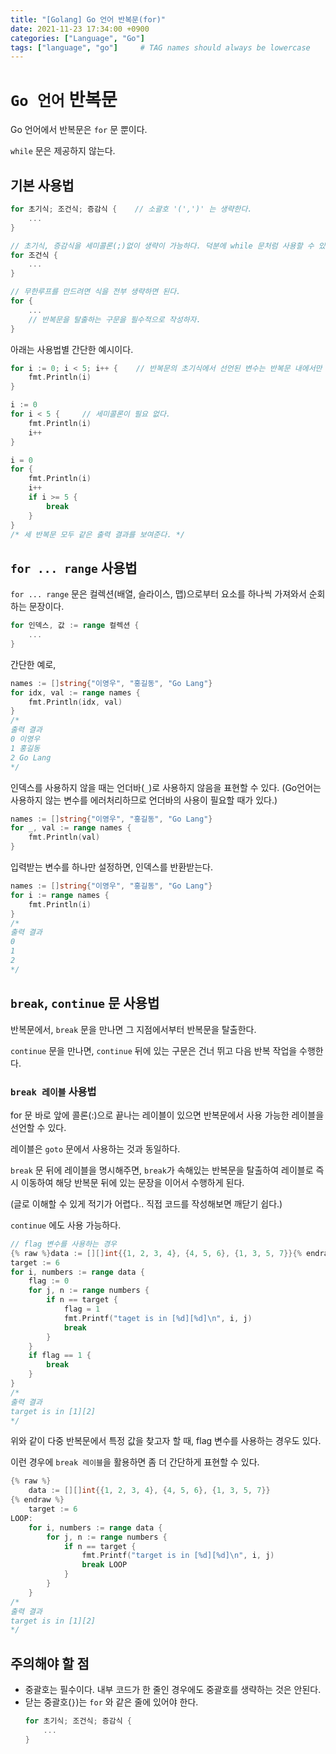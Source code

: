 ```yaml
---
title: "[Golang] Go 언어 반복문(for)"
date: 2021-11-23 17:34:00 +0900
categories: ["Language", "Go"]
tags: ["language", "go"]     # TAG names should always be lowercase
---
```


# `Go 언어` 반복문

Go 언어에서 반복문은 `for` 문 뿐이다.

`while` 문은 제공하지 않는다.

## 기본 사용법

```go
for 초기식; 조건식; 증감식 {    // 소괄호 '(',')' 는 생략한다.
    ...
}

// 초기식, 증감식을 세미콜론(;)없이 생략이 가능하다. 덕분에 while 문처럼 사용할 수 있다.
for 조건식 {
    ...
}

// 무한루프를 만드려면 식을 전부 생략하면 된다.
for {
    ...
    // 반복문을 탈출하는 구문을 필수적으로 작성하자.
}
```

아래는 사용법별 간단한 예시이다.

```go
for i := 0; i < 5; i++ {    // 반복문의 초기식에서 선언된 변수는 반복문 내에서만 사용 가능하다.
    fmt.Println(i)
}

i := 0
for i < 5 {     // 세미콜론이 필요 없다.
    fmt.Println(i)
    i++
}

i = 0
for {
    fmt.Println(i)
    i++
    if i >= 5 {
        break
    }
}
/* 세 반복문 모두 같은 출력 결과를 보여준다. */
```
## `for ... range` 사용법

`for ... range` 문은 컬렉션(배열, 슬라이스, 맵)으로부터 요소를 하나씩 가져와서 순회하는 문장이다.

```go
for 인덱스, 값 := range 컬렉션 {
    ...
}
```

간단한 예로,

```go
names := []string{"이영우", "홍길동", "Go Lang"}
for idx, val := range names {
    fmt.Println(idx, val)
}
/*
출력 결과
0 이영우
1 홍길동
2 Go Lang
*/
```

인덱스를 사용하지 않을 때는 언더바(`_`)로 사용하지 않음을 표현할 수 있다. (Go언어는 사용하지 않는 변수를 에러처리하므로 언더바의 사용이 필요할 때가 있다.)

```go
names := []string{"이영우", "홍길동", "Go Lang"}
for _, val := range names {
    fmt.Println(val)
}
```

입력받는 변수를 하나만 설정하면, 인덱스를 반환받는다.

```go
names := []string{"이영우", "홍길동", "Go Lang"}
for i := range names {
    fmt.Println(i)
}
/*
출력 결과
0
1
2
*/
```

## `break`, `continue` 문 사용법

반복문에서, `break` 문을 만나면 그 지점에서부터 반복문을 탈출한다.

`continue` 문을 만나면, `continue` 뒤에 있는 구문은 건너 뛰고 다음 반복 작업을 수행한다.


### **`break 레이블` 사용법**

for 문 바로 앞에 콜론(:)으로 끝나는 레이블이 있으면 반복문에서 사용 가능한 레이블을 선언할 수 있다.

레이블은 `goto` 문에서 사용하는 것과 동일하다.

`break` 문 뒤에 레이블을 명시해주면, `break`가 속해있는 반복문을 탈출하여 레이블로 즉시 이동하여 해당 반복문 뒤에 있는 문장을 이어서 수행하게 된다.

(글로 이해할 수 있게 적기가 어렵다.. 직접 코드를 작성해보면 깨닫기 쉽다.)

`continue` 에도 사용 가능하다.

```go
// flag 변수를 사용하는 경우
{% raw %}data := [][]int{{1, 2, 3, 4}, {4, 5, 6}, {1, 3, 5, 7}}{% endraw %}
target := 6
for i, numbers := range data {
    flag := 0
    for j, n := range numbers {
        if n == target {
            flag = 1
            fmt.Printf("taget is in [%d][%d]\n", i, j)
            break
        }
    }
    if flag == 1 {
        break
    }
}
/*
출력 결과
target is in [1][2]
*/
```

위와 같이 다중 반복문에서 특정 값을 찾고자 할 때, flag 변수를 사용하는 경우도 있다.

이런 경우에 `break 레이블`을 활용하면 좀 더 간단하게 표현할 수 있다.

```go
{% raw %}
	data := [][]int{{1, 2, 3, 4}, {4, 5, 6}, {1, 3, 5, 7}}
{% endraw %}
	target := 6
LOOP:
	for i, numbers := range data {
		for j, n := range numbers {
			if n == target {
				fmt.Printf("target is in [%d][%d]\n", i, j)
				break LOOP
			}
		}
	}
/*
출력 결과
target is in [1][2]
*/
```

## 주의해야 할 점

- 중괄호는 필수이다. 내부 코드가 한 줄인 경우에도 중괄호를 생략하는 것은 안된다.
- 닫는 중괄호(`}`)는 `for` 와 같은 줄에 있어야 한다.
    ```go
    for 초기식; 조건식; 증감식 {
        ...
    }
    ```